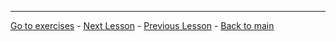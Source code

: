 

---
[Go to exercises](./Exercises03.md) - [Next Lesson](./Lesson04.md) - [Previous Lesson](./Lesson02.md) - [Back to main](../README.md)